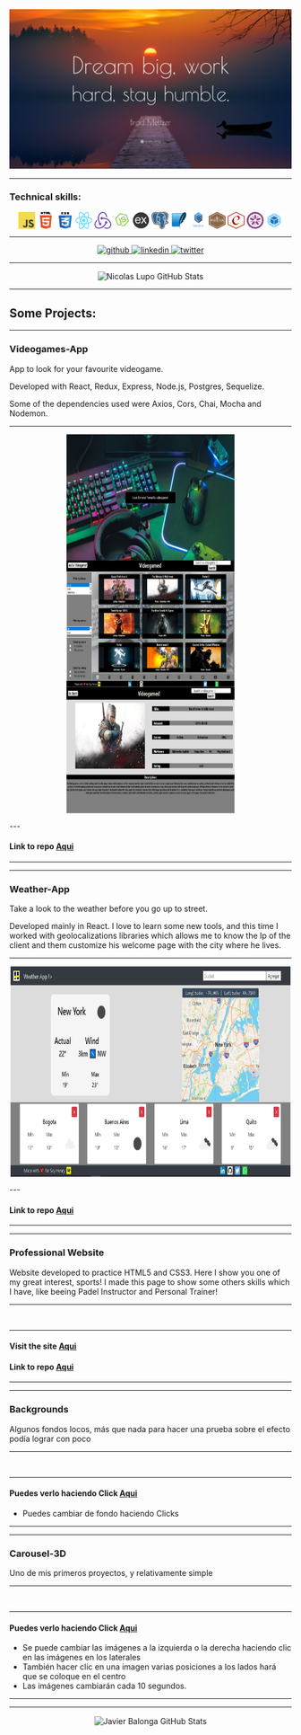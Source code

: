 <img src='https://github.com/mariachi9999/NicolasLupo/blob/main/assets/6788944-Brad-Meltzer-Quote-Dream-big-work-hard-stay-humble.jpg'/>

---

### Technical skills:  
<p align="center">
  <img src="https://github.com/mariachi9999/NicolasLupo/blob/main/assets/javascript.png" width="30" height="30" align="center"/>
  <img src="https://github.com/mariachi9999/NicolasLupo/blob/main/assets/html5.png" width="30" height="30" align="center"/>
  <img src="https://github.com/mariachi9999/NicolasLupo/blob/main/assets/css.png" width="30" height="30" align="center"/>
  <img src="https://github.com/mariachi9999/NicolasLupo/blob/main/assets/react.png" width="30" height="30" align="center"/>
  <img src="https://github.com/mariachi9999/NicolasLupo/blob/main/assets/redux.png" width="30" height="30" align="center"/>
  <img src="https://github.com/mariachi9999/NicolasLupo/blob/main/assets/nodejs.png" width="30" height="30" align="center"/>
  <img src="https://github.com/mariachi9999/NicolasLupo/blob/main/assets/express.png" width="30" height="30" align="center"/>
  <img src="https://github.com/mariachi9999/NicolasLupo/blob/main/assets/postgresql.png" width="30" height="30" align="center"/>
  <img src="https://github.com/mariachi9999/NicolasLupo/blob/main/assets/sqlite.png" width="30" height="30" align="center"/>
  <img src="https://github.com/mariachi9999/NicolasLupo/blob/main/assets/sequelize.png" width="30" height="30" align="center"/>
  <img src="https://github.com/mariachi9999/NicolasLupo/blob/main/assets/mocha.png" width="30" height="30" align="center"/>
  <img src="https://github.com/mariachi9999/NicolasLupo/blob/main/assets/chai.png" width="30" height="30" align="center"/>
  <img src="https://github.com/mariachi9999/NicolasLupo/blob/main/assets/jasmine.png" width="30" height="30" align="center"/>
  <img src="https://github.com/mariachi9999/NicolasLupo/blob/main/assets/webpack.png" width="30" height="30" align="center"/>
</p>  

---  


<p align="center">
    <a href="https://github.com/mariachi9999">
      <img src='https://cdn.jsdelivr.net/npm/simple-icons@3.0.1/icons/github.svg' alt='github' height='40'>
    </a>
    <a href="https://www.linkedin.com/in/nicolas-lupo-mdq86/">
      <img src='https://cdn.jsdelivr.net/npm/simple-icons@3.0.1/icons/linkedin.svg' alt='linkedin' height='40'>
    </a>
    <a href="https://twitter.com/mariachi9999">
      <img src='https://cdn.jsdelivr.net/npm/simple-icons@3.0.1/icons/twitter.svg' alt='twitter' height='40'>
    </a>
</p>

---  

<p align="center">
    <img align="center" alt="Nicolas Lupo GitHub Stats" src="https://github-readme-stats.vercel.app/api/top-langs/?username=mariachi9999&layout=compact" />
</p>

---

## Some Projects:

---  

### Videogames-App 
App to look for your favourite videogame.

Developed with React, Redux, Express, Node.js, Postgres, Sequelize.

Some of the dependencies used were Axios, Cors, Chai, Mocha and Nodemon.

---
<p align="center">
  <img src="https://github.com/mariachi9999/NicolasLupo/blob/fc7c632c953097d288831a6c6d64f3205ddf812e/assets/videogames-landing-page.JPG" width="300" height="225" align="center"/>
  <img src="https://github.com/mariachi9999/NicolasLupo/blob/fc7c632c953097d288831a6c6d64f3205ddf812e/assets/videogames-home.JPG" width="300" height="225" align="center"/>
    <img src="https://github.com/mariachi9999/NicolasLupo/blob/f861c8479891d4b1311281e3cd397767b7f7f90f/assets/videogames-details.JPG" width="300" height="225" align="center"/>
  </p>
---

#### Link to repo [Aqui](https://github.com/mariachi9999/Videogames-App/)

---  
---  

### Weather-App
Take a look to the weather before you go up to street.

Developed mainly in React.
I love to learn some new tools, and this time I worked with geolocalizations libraries which allows me to know the Ip of the client and them customize his welcome page with the city where he lives. 

---  
<p align="center">
    <img src="https://github.com/mariachi9999/NicolasLupo/blob/0950182d00fde48644bb6c338d42e6b16766c1b2/assets/weather-app.jpg" width="500" height="375" align="center"/>
  </p>
---  

#### Link to repo [Aqui](https://github.com/mariachi9999/Weather-App)

---  
---  

### Professional Website
Website developed to practice HTML5 and CSS3.
Here I show you one of my great interest, sports! 
I made this page to show some others skills which I have, like beeing Padel Instructor and Personal Trainer!  

---  

[<img alt="" src="https://github.com/mariachi9999/mariachi9999.github.io/preview.png" />](https://mariachi9999.github.io/)

---
#### Visit the site [Aqui](https://mariachi9999.github.io/)


#### Link to repo [Aqui](https://github.com/mariachi9999/mariachi9999.github.io)

---
---

### Backgrounds
Algunos fondos locos, más que nada para hacer una prueba sobre el efecto podía lograr con poco

---

[<img alt="" src="https://github.com/JavierBalonga/Backgrounds/blob/master/preview.png" />](https://javierbalonga.github.io/Backgrounds/)

---

#### Puedes verlo haciendo Click [Aqui](https://javierbalonga.github.io/Backgrounds/)  
  
- Puedes cambiar de fondo haciendo Clicks

---
---

### Carousel-3D
Uno de mis primeros proyectos, y relativamente simple

---

[<img alt="" src="https://github.com/JavierBalonga/Carousel-3D/blob/master/preview.png" />](https://javierbalonga.github.io/Carousel-3D/)

---

#### Puedes verlo haciendo Click [Aqui](https://javierbalonga.github.io/Carousel-3D/)  
  
- Se puede cambiar las imágenes a la izquierda o la derecha haciendo clic en las imágenes en los laterales
- También hacer clic en una imagen varias posiciones a los lados hará que se coloque en el centro
- Las imágenes cambiarán cada 10 segundos.

---
---

<p align="center">
    <img align="center" alt="Javier Balonga GitHub Stats" src="https://github-readme-stats.vercel.app/api?username=JavierBalonga&show_icons=true&count_private=true" />
</p> 
